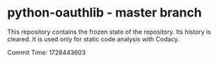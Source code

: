 # python-oauthlib - master branch

This repository contains the frozen state of the repository.
Its history is cleared. It is used only for static code
analysis with Codacy.

Commit Time: 1728443603